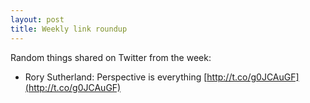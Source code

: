 ```yaml
---
layout: post
title: Weekly link roundup
---
```

Random things shared on Twitter from the week:
 *  Rory Sutherland: Perspective is everything [http://t.co/g0JCAuGF](http://t.co/g0JCAuGF)
